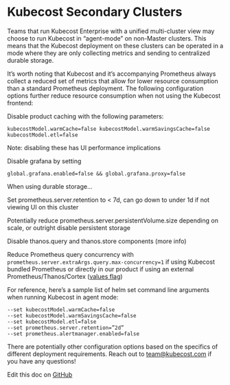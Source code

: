 Kubecost Secondary Clusters
===========================

Teams that run Kubecost Enterprise with a unified multi-cluster view may choose to run Kubecost in “agent-mode” on non-Master clusters. This means that the Kubecost deployment on these clusters can be operated in a mode where they are only collecting metrics and sending to centralized durable storage. 

It’s worth noting that Kubecost and it’s accompanying Prometheus always collect a reduced set of metrics that allow for lower resource consumption than a standard Prometheus deployment. The following configuration options further reduce resource consumption when not using the Kubecost frontend:

Disable product caching with the following parameters:

```
kubecostModel.warmCache=false kubecostModel.warmSavingsCache=false
kubecostModel.etl=false
```

Note: disabling these has UI performance implications

Disable grafana by setting

```
global.grafana.enabled=false && global.grafana.proxy=false
```

When using durable storage…

Set prometheus.server.retention to < 7d, can go down to under 1d if not viewing UI on this cluster

Potentially reduce prometheus.server.persistentVolume.size depending on scale, or outright disable persistent storage

Disable thanos.query and thanos.store components (more info)

Reduce Prometheus query concurrency with  `prometheus.server.extraArgs.query.max-concurrency=1` if using Kubecost bundled Prometheus or directly in our product if using an external Prometheus/Thanos/Cortex ([values flag](https://github.com/kubecost/cost-analyzer-helm-chart/blob/19908983ed7c8d4ff1d3e62d98537a39ab61bbab/cost-analyzer/values.yaml#L99))


For reference, here’s a sample list of helm set command line arguments when running Kubecost in agent mode:

```
--set kubecostModel.warmCache=false 
--set kubecostModel.warmSavingsCache=false
--set kubecostModel.etl=false
--set prometheus.server.retention=”2d”
--set prometheus.alertmanager.enabled=false
```

There are potentially other configuration options based on the specifics of different deployment requirements. Reach out to team@kubecost.com if you have any questions!

Edit this doc on [GitHub](https://github.com/kubecost/docs/blob/main/secondary-clusters.md)


<!--- {"article":"4423256582551","section":"4402829033367","permissiongroup":"1500001277122"} --->
